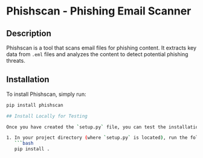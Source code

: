 # Phishscan - Phishing Email Scanner

## Description
Phishscan is a tool that scans email files for phishing content. It extracts key data from `.eml` files and analyzes the content to detect potential phishing threats.

## Installation

To install Phishscan, simply run:

```bash
pip install phishscan

## Install Locally for Testing

Once you have created the `setup.py` file, you can test the installation process locally. This ensures that everything works before publishing it.

1. In your project directory (where `setup.py` is located), run the following command to install your package locally:
   ```bash
   pip install .
